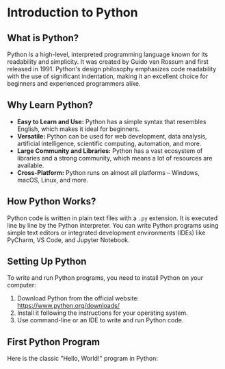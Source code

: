 # Introduction to Python

## What is Python?

Python is a high-level, interpreted programming language known for its readability and simplicity. It was created by Guido van Rossum and first released in 1991. Python's design philosophy emphasizes code readability with the use of significant indentation, making it an excellent choice for beginners and experienced programmers alike.

## Why Learn Python?

- **Easy to Learn and Use:** Python has a simple syntax that resembles English, which makes it ideal for beginners.
- **Versatile:** Python can be used for web development, data analysis, artificial intelligence, scientific computing, automation, and more.
- **Large Community and Libraries:** Python has a vast ecosystem of libraries and a strong community, which means a lot of resources are available.
- **Cross-Platform:** Python runs on almost all platforms – Windows, macOS, Linux, and more.

## How Python Works?

Python code is written in plain text files with a `.py` extension. It is executed line by line by the Python interpreter. You can write Python programs using simple text editors or integrated development environments (IDEs) like PyCharm, VS Code, and Jupyter Notebook.

## Setting Up Python

To write and run Python programs, you need to install Python on your computer:

1. Download Python from the official website: https://www.python.org/downloads/
2. Install it following the instructions for your operating system.
3. Use command-line or an IDE to write and run Python code.

## First Python Program

Here is the classic "Hello, World!" program in Python:


